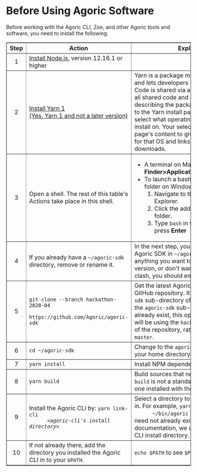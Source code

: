 
# Before Using Agoric Software

Before working with the Agoric CLI, Zoe, and other Agoric tools and
software, you need to install the following. 

<table border="1">
  <tbody>
  <th><b>Step</b></th>
  <th><b>Action</b></th>
  <th><b>Explanation</b></th>
  <tr>
    <td><center>1</center></td>
    <td><a href="https://nodejs.org/">Install Node.js</a>, version 12.16.1 or higher</td>
    <td></td>
  </tr>
  <tr>
    <td><center>2</center></td>
    <td><a href="https://classic.yarnpkg.com/en/docs/install">Install Yarn 1<br>(Yes, Yarn 1 and not a later version)</a></td>
    <td>Yarn is a package manager for your code and lets developers
  share code with others. Code is shared via a <i>package</i> that contains all shared code and a
  <code>package.json</code> file describing the package. The link takes you to 
  the Yarn install page, where you first select what operating system you want to
  install on. Your selection changes the page's content to give install instructions for that 
  OS and links to the needed downloads.</td>
  </tr>
  <tr>
    <td><center>3</center></td>
    <td>Open a shell. The rest of this table's Actions take place in
  this shell.</td>
    <td><ul><li>A terminal on Macs; see 
      <b>Finder&gt;Applications&gt;Utilities&gt;terminal</b></li>
      <li>To launch a bash shell at a specific folder on Windows 10:
        <ol><li>Navigate to that folder in File Explorer.</li>
          <li>Click the address bar while in that folder.</li>
          <li>Type <code>bash</code> in the address bar and press <b>Enter</b>
          </li></ol></li></ul>  
    </td>
  </tr>
  <tr>
    <td><center>4</center></td>
    <td>If you already have a <code>~/agoric-sdk</code> directory, remove or rename it.</td>
    <td>In the next step, you'll put a clone of the Agoric SDK in <code>~/agoric-sdk</code>. If you have anything you want to
      save in the current version, or don't want to have any content clash, you should empty or move it.</td>
  </tr>
  <tr>
    <td><center>5</center></td>
    <td><code>git clone --branch hackathon-2020-04
      https://github.com/Agoric/agoric-sdk</code></td> 
    <td>Get the latest Agoric SDK from the Agoric GitHub
  repository. It goes into the 
      <code>agoric-sdk</code> sub-directory of your home directory.
      If the <code>agoric-sdk</code> sub-directory doesn't already exist, 
      this operation creates it.
      We will be using the <code>hackathon-2020-04</code> branch
      of the repository, rather than the usual <code>master</code>.
    </td>
  </tr>
  <tr>
    <td><center>6</center></td>
    <td><code>cd ~/agoric-sdk</code></td>
    <td>Change to the <code>agoric-sdk</code> subdirectory in your home
  directory.</td>
  </tr>
  <tr>
    <td><center>7</center></td>
    <td><code>yarn install</code></td>
    <td>Install NPM dependencies.</td>
  </tr>
  <tr>
    <td><center>8</center></td>
    <td><code>yarn build</code></td>
    <td>Build sources that need compiling. <b>Note:</b>
  <code>build</code> is not a standard <code>yarn</code> command,
  but one installed with the Agoric SDK.</td>
  </tr>
  <tr>
    <td><center>9</center></td>
    <td>Install the Agoric CLI by: <code>yarn link-cli 
      &lt;<i>agoric-cli's install directory</i>&gt;</code></td>
    <td>Select a directory to install the Agoric CLI in. For example,
      <code>yarn link-cli  
      ~/bin/agoric</code> The install directory need not already
  exist. In Agoric documentation, we use <code>~/bin/agoric</code> as
      the CLI install directory.</td> 
    </tr>
  <tr>
    <td><center>10</center></td>
    <td>If not already there, add the directory you installed the Agoric CLI in to your <code>$PATH</code>.</td>
      <td><code>echo $PATH</code> to see <code>$PATH</code>'s
  current value.</td>
  </tr>
</tbody>
</table>

